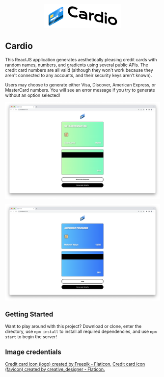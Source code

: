 <p align="center">
  <img width="250px" src="resources/Logo.png">
</p>

# Cardio
This ReactJS application generates aesthetically pleasing credit cards with random names, numbers, and gradients using several public APIs. The credit card numbers are all valid (although they won't work because they aren't connected to any accounts, and their security keys aren't known).

Users may choose to generate either Visa, Discover, American Express, or MasterCard numbers. You will see an error message if you try to generate without an option selected!

<p align="center">
  <img width="750px" src="resources/01.png">
</p>

<p align="center">
  <img width="750px" src="resources/02.png">
</p>

## Getting Started
Want to play around with this project? Download or clone, enter the directory, use `npm install` to install all required dependencies, and use `npm start` to begin the server!

## Image credentials
<a href="https://www.flaticon.com/free-icons/credit-card">Credit card icon (logo) created by Freepik - Flaticon.</a>
<a href="https://www.flaticon.com/free-icons/credit-card">Credit card icon (favicon) created by creative_designer - Flaticon.</a>